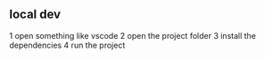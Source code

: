 ## local dev 
1 open something like vscode 
2 open the project folder 
3 install the dependencies 
4 run the project 